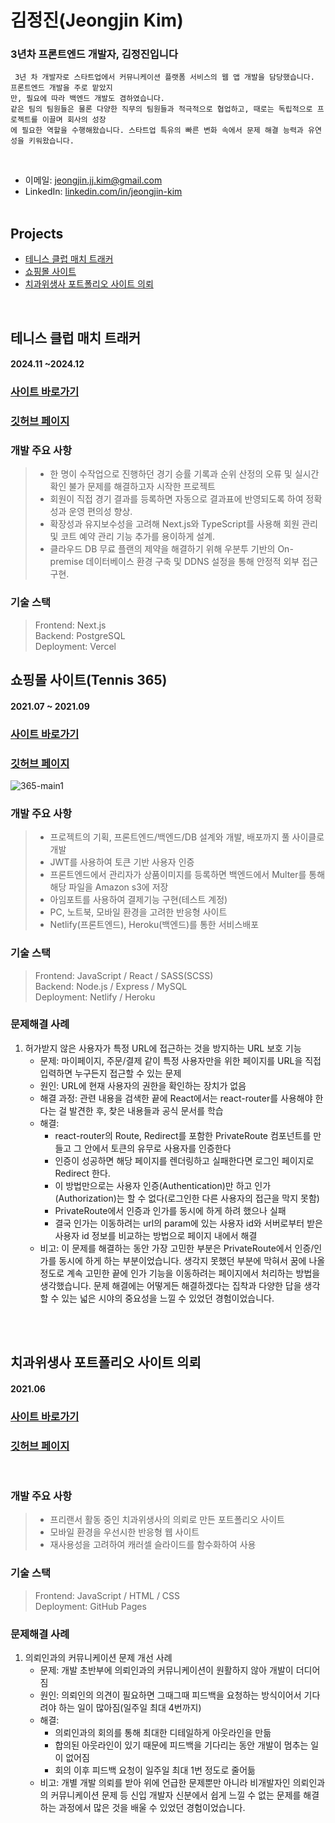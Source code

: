 # 김정진(Jeongjin Kim)

 ### 3년차 프론트엔드 개발자, 김정진입니다
```
 3년 차 개발자로 스타트업에서 커뮤니케이션 플랫폼 서비스의 웹 앱 개발을 담당했습니다. 프론트엔드 개발을 주로 맡았지
만, 필요에 따라 백엔드 개발도 겸하였습니다. 
같은 팀의 팀원들은 물론 다양한 직무의 팀원들과 적극적으로 협업하고, 때로는 독립적으로 프로젝트를 이끌며 회사의 성장
에 필요한 역할을 수행해왔습니다. 스타트업 특유의 빠른 변화 속에서 문제 해결 능력과 유연성을 키워왔습니다.
```
<br />

- 이메일: jeongjin.jj.kim@gmail.com
- LinkedIn: [linkedin.com/in/jeongjin-kim](https://www.linkedin.com/in/jeongjin-kim-bb12b2190/) 
  <br />
  <br />

<!-- ## Work Experience
#### ZINNOTECH </br> (프론트엔드 개발 | 연구개발 2팀) -->

## Projects

- <a href="#match-tracker">테니스 클럽 매치 트래커</a>
- <a href="#tennis365">쇼핑몰 사이트</a>
- <a href="#portfolio">치과위생사 포트폴리오 사이트 의뢰</a>

</br>

<!-- 매치 트래커 소개 -->

## <span id="match-tracker">테니스 클럽 매치 트래커</span>
#### 2024.11 ~2024.12

### <a href="https://tennis365-management-q7gc-rl0j38vpx-mastajejes-projects.vercel.app/win-rate">사이트 바로가기</a>

### <a href="https://github.com/mastajeje/tennis365-management/tree/main/tennis365-management">깃허브 페이지</a>

### 개발 주요 사항
> - 한 명이 수작업으로 진행하던 경기 승률 기록과 순위 산정의 오류 및 실시간 확인 불가 문제를 해결하고자 시작한 프로젝트
> - 회원이 직접 경기 결과를 등록하면 자동으로 결과표에 반영되도록 하여 정확성과 운영 편의성 향상.
> - 확장성과 유지보수성을 고려해 Next.js와 TypeScript를 사용해 회원 관리 및 코트 예약 관리 기능 추가를 용이하게 설계.
> - 클라우드 DB 무료 플랜의 제약을 해결하기 위해 우분투 기반의 On-premise 데이터베이스 환경 구축 및 DDNS 설정을 통해 안정적 외부 접근 구현.

### 기술 스택
> Frontend: Next.js \
> Backend: PostgreSQL \
> Deployment: Vercel

<!-- 쇼핑몰 사이트 소개 -->
## <span id="tennis365">쇼핑몰 사이트(Tennis 365)</span>
#### 2021.07 ~ 2021.09

### <a href="https://sleepy-austin-0254fa.netlify.app/">사이트 바로가기</a>

### <a href="https://github.com/flexing1010/Tennis365/blob/main/README.md">깃허브 페이지</a>

![365-main1](https://user-images.githubusercontent.com/79352105/137228810-62e88c17-1c7a-499e-b6e9-b10d8a6de1e6.gif)

### 개발 주요 사항

> - 프로젝트의 기획, 프론트엔드/백엔드/DB 설계와 개발, 배포까지 풀 사이클로 개발
> - JWT를 사용하여 토큰 기반 사용자 인증
> - 프론트엔드에서 관리자가 상품이미지를 등록하면 백엔드에서 Multer를 통해 해당 파일을 Amazon s3에 저장
> - 아임포트를 사용하여 결제기능 구현(테스트 계정)
> - PC, 노트북, 모바일 환경을 고려한 반응형 사이트
> - Netlify(프론트엔드), Heroku(백엔드)를 통한 서비스배포

### 기술 스택

> Frontend: JavaScript / React / SASS(SCSS)  
> Backend: Node.js / Express / MySQL \
> Deployment: Netlify / Heroku

### 문제해결 사례

1. 허가받지 않은 사용자가 특정 URL에 접근하는 것을 방지하는 URL 보호 기능
   - 문제: 마이페이지, 주문/결제 같이 특정 사용자만을 위한 페이지를 URL을 직접 입력하면 누구든지 접근할 수 있는 문제
   - 원인: URL에 현재 사용자의 권한을 확인하는 장치가 없음
   - 해결 과정: 관련 내용을 검색한 끝에 React에서는 react-router를 사용해야 한다는 걸 발견한 후, 찾은 내용들과 공식 문서를 학습
   - 해결:
     - react-router의 Route, Redirect를 포함한 PrivateRoute 컴포넌트를 만들고 그 안에서 토큰의 유무로 사용자를 인증한다
     - 인증이 성공하면 해당 페이지를 렌더링하고 실패한다면 로그인 페이지로 Redirect 한다.
     - 이 방법만으로는 사용자 인증(Authentication)만 하고 인가(Authorization)는 할 수 없다(로그인한 다른 사용자의 접근을 막지 못함)
     - PrivateRoute에서 인증과 인가를 동시에 하게 하려 했으나 실패
     - 결국 인가는 이동하려는 url의 param에 있는 사용자 id와 서버로부터 받은 사용자 id 정보를 비교하는 방법으로 페이지 내에서 해결
   - 비고: 이 문제를 해결하는 동안 가장 고민한 부분은 PrivateRoute에서 인증/인가를 동시에 하게 하는 부분이었습니다. 생각지 못했던 부분에 막혀서 꿈에 나올 정도로 계속 고민한 끝에 인가 기능을 이동하려는 페이지에서 처리하는 방법을 생각했습니다. 문제 해결에는 어떻게든 해결하겠다는 집착과 다양한 답을 생각할 수 있는 넓은 시야의 중요성을 느낄 수 있었던 경험이었습니다.

<br />
<br />

## <span id="portfolio">치과위생사 포트폴리오 사이트 의뢰 </span>
#### 2021.06

### <a href="https://flexing1010.github.io/Jinah-s-Portfolio-Website/">사이트 바로가기</a>

### <a href="https://github.com/flexing1010/Jinah-s-Portfolio-Website">깃허브 페이지</a>

<br />

### 개발 주요 사항

> - 프리랜서 활동 중인 치과위생사의 의뢰로 만든 포트폴리오 사이트
> - 모바일 환경을 우선시한 반응형 웹 사이트
> - 재사용성을 고려하여 캐러셀 슬라이드를 함수화하여 사용

### 기술 스택

> Frontend: JavaScript / HTML / CSS  
> Deployment: GitHub Pages

### 문제해결 사례

1. 의뢰인과의 커뮤니케이션 문제 개선 사례
   - 문제: 개발 초반부에 의뢰인과의 커뮤니케이션이 원활하지 않아 개발이 더디어짐
   - 원인: 의뢰인의 의견이 필요하면 그때그때 피드백을 요청하는 방식이어서 기다려야 하는 일이 많아짐(일주일 최대 4번까지)
   - 해결:
     - 의뢰인과의 회의를 통해 최대한 디테일하게 아웃라인을 만듦
     - 합의된 아웃라인이 있기 때문에 피드백을 기다리는 동안 개발이 멈추는 일이 없어짐
     - 회의 이후 피드백 요청이 일주일 최대 1번 정도로 줄어듦
   - 비고: 개별 개발 의뢰를 받아 위에 언급한 문제뿐만 아니라 비개발자인 의뢰인과의 커뮤니케이션 문제 등 신입 개발자 신분에서 쉽게 느낄 수 없는 문제를 해결하는 과정에서 많은 것을 배울 수 있었던 경험이었습니다.
